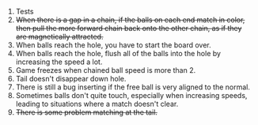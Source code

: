 1. Tests
2. ~~When there is a gap in a chain, if
   the balls on each end match in color, then pull the more
   forward chain back onto the other chain, as if they are
   magnetically attracted.~~
3. When balls reach the hole, you have to start the board over.
4. When balls reach the hole, flush all of the balls into the
   hole by increasing the speed a lot.
5. Game freezes when chained ball speed is more than 2.
6. Tail doesn't disappear down hole.
7.  There is still a bug inserting if the free ball is very aligned to the normal.
9.  Sometimes balls don't quite touch, especially when increasing speeds, leading to situations where a match doesn't clear.
12. ~~There is some problem matching at the tail.~~
